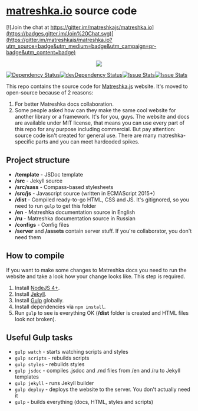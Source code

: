 # [matreshka.io](http://matreshka.io) source code

[![Join the chat at https://gitter.im/matreshkajs/matreshka.io](https://badges.gitter.im/Join%20Chat.svg)](https://gitter.im/matreshkajs/matreshka.io?utm_source=badge&utm_medium=badge&utm_campaign=pr-badge&utm_content=badge)

<p align="center"><img src="http://i.imgur.com/42Lyr6F.png"></p>

[![Dependency Status](https://david-dm.org/matreshkajs/matreshka.io.svg)](https://david-dm.org/matreshkajs/matreshka.io)[![devDependency Status](https://david-dm.org/matreshkajs/matreshka.io/dev-status.svg)](https://david-dm.org/matreshkajs/matreshka.io#info=devDependencies)[![Issue Stats](http://issuestats.com/github/matreshkajs/matreshka.io/badge/pr)](http://issuestats.com/github/matreshkajs/matreshka.io)[![Issue Stats](http://issuestats.com/github/matreshkajs/matreshka.io/badge/issue)](http://issuestats.com/github/matreshkajs/matreshka.io)

This repo contains the source code for [Matreshka.js](https://github.com/matreshkajs/matreshka) website. It's moved to open-source because of 2 reasons:

1. For better Matreshka docs collaboration.
2. Some people asked how can they make the same cool website for another library or a framework. It's for you, guys. The website and docs are available under MIT license, that means you can use every part of this repo for any purpose including commercial. But pay attention: source code isn't created for general use. There are many matreshka-specific parts and you can meet hardcoded spikes.

## Project structure

- **/template** - JSDoc template
- **/src** - Jekyll source
- **/src/sass** - Compass-based stylesheets
- **/src/js** - Javascript source (written in ECMAScript 2015+)
- **/dist** - Compiled ready-to-go HTML, CSS and JS. It's gitignored, so you need to run ``gulp`` to get this folder
- **/en** - Matreshka documentation source in English
- **/ru** - Matreshka documentation source in Russian
- **/configs** - Config files
- **/server** and **/assets** contain server stuff. If you're collaborator, you don't need them

## How to compile

If you want to make some changes to Matreshka docs you need to run the website and take a look how your change looks like. This step is required.

1. Install [NodeJS 4+](https://nodejs.org/).
2. Install [Jekyll](https://jekyllrb.com/).
3. Install [Gulp](http://gulpjs.com/) globally.
4. Install dependencies via ``npm install``.
5. Run ``gulp`` to see is everything OK (**/dist** folder is created and HTML files look not broken).

## Useful Gulp tasks

- ``gulp watch`` - starts watching scripts and styles
- ``gulp scripts`` - rebuilds scripts
- ``gulp styles`` - rebuilds styles
- ``gulp jsdoc`` - compiles .jsdoc and .md files from /en and /ru to Jekyll templates
- ``gulp jekyll`` - runs Jekyll builder
- ``gulp deploy`` - deploys the website to the server. You don't actually need it
- ``gulp`` - builds everything (docs, HTML, styles and scripts)
